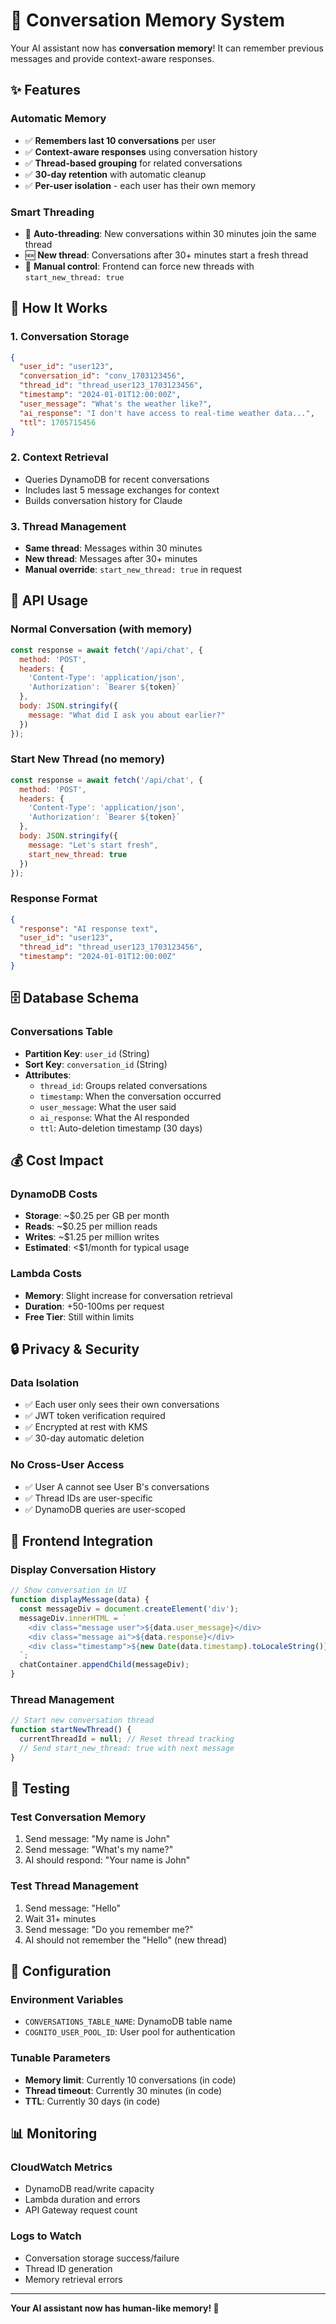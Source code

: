 # 🧠 Conversation Memory System

Your AI assistant now has **conversation memory**! It can remember previous messages and provide context-aware responses.

## ✨ **Features**

### **Automatic Memory**
- ✅ **Remembers last 10 conversations** per user
- ✅ **Context-aware responses** using conversation history
- ✅ **Thread-based grouping** for related conversations
- ✅ **30-day retention** with automatic cleanup
- ✅ **Per-user isolation** - each user has their own memory

### **Smart Threading**
- 🔄 **Auto-threading**: New conversations within 30 minutes join the same thread
- 🆕 **New thread**: Conversations after 30+ minutes start a fresh thread
- 🎯 **Manual control**: Frontend can force new threads with `start_new_thread: true`

## 🔧 **How It Works**

### **1. Conversation Storage**
```json
{
  "user_id": "user123",
  "conversation_id": "conv_1703123456",
  "thread_id": "thread_user123_1703123456",
  "timestamp": "2024-01-01T12:00:00Z",
  "user_message": "What's the weather like?",
  "ai_response": "I don't have access to real-time weather data...",
  "ttl": 1705715456
}
```

### **2. Context Retrieval**
- Queries DynamoDB for recent conversations
- Includes last 5 message exchanges for context
- Builds conversation history for Claude

### **3. Thread Management**
- **Same thread**: Messages within 30 minutes
- **New thread**: Messages after 30+ minutes
- **Manual override**: `start_new_thread: true` in request

## 📡 **API Usage**

### **Normal Conversation (with memory)**
```javascript
const response = await fetch('/api/chat', {
  method: 'POST',
  headers: {
    'Content-Type': 'application/json',
    'Authorization': `Bearer ${token}`
  },
  body: JSON.stringify({
    message: "What did I ask you about earlier?"
  })
});
```

### **Start New Thread (no memory)**
```javascript
const response = await fetch('/api/chat', {
  method: 'POST',
  headers: {
    'Content-Type': 'application/json',
    'Authorization': `Bearer ${token}`
  },
  body: JSON.stringify({
    message: "Let's start fresh",
    start_new_thread: true
  })
});
```

### **Response Format**
```json
{
  "response": "AI response text",
  "user_id": "user123",
  "thread_id": "thread_user123_1703123456",
  "timestamp": "2024-01-01T12:00:00Z"
}
```

## 🗄️ **Database Schema**

### **Conversations Table**
- **Partition Key**: `user_id` (String)
- **Sort Key**: `conversation_id` (String)
- **Attributes**:
  - `thread_id`: Groups related conversations
  - `timestamp`: When the conversation occurred
  - `user_message`: What the user said
  - `ai_response`: What the AI responded
  - `ttl`: Auto-deletion timestamp (30 days)

## 💰 **Cost Impact**

### **DynamoDB Costs**
- **Storage**: ~$0.25 per GB per month
- **Reads**: ~$0.25 per million reads
- **Writes**: ~$1.25 per million writes
- **Estimated**: <$1/month for typical usage

### **Lambda Costs**
- **Memory**: Slight increase for conversation retrieval
- **Duration**: +50-100ms per request
- **Free Tier**: Still within limits

## 🔒 **Privacy & Security**

### **Data Isolation**
- ✅ Each user only sees their own conversations
- ✅ JWT token verification required
- ✅ Encrypted at rest with KMS
- ✅ 30-day automatic deletion

### **No Cross-User Access**
- ✅ User A cannot see User B's conversations
- ✅ Thread IDs are user-specific
- ✅ DynamoDB queries are user-scoped

## 🚀 **Frontend Integration**

### **Display Conversation History**
```javascript
// Show conversation in UI
function displayMessage(data) {
  const messageDiv = document.createElement('div');
  messageDiv.innerHTML = `
    <div class="message user">${data.user_message}</div>
    <div class="message ai">${data.response}</div>
    <div class="timestamp">${new Date(data.timestamp).toLocaleString()}</div>
  `;
  chatContainer.appendChild(messageDiv);
}
```

### **Thread Management**
```javascript
// Start new conversation thread
function startNewThread() {
  currentThreadId = null; // Reset thread tracking
  // Send start_new_thread: true with next message
}
```

## 🧪 **Testing**

### **Test Conversation Memory**
1. Send message: "My name is John"
2. Send message: "What's my name?"
3. AI should respond: "Your name is John"

### **Test Thread Management**
1. Send message: "Hello"
2. Wait 31+ minutes
3. Send message: "Do you remember me?"
4. AI should not remember the "Hello" (new thread)

## 🔧 **Configuration**

### **Environment Variables**
- `CONVERSATIONS_TABLE_NAME`: DynamoDB table name
- `COGNITO_USER_POOL_ID`: User pool for authentication

### **Tunable Parameters**
- **Memory limit**: Currently 10 conversations (in code)
- **Thread timeout**: Currently 30 minutes (in code)
- **TTL**: Currently 30 days (in code)

## 📊 **Monitoring**

### **CloudWatch Metrics**
- DynamoDB read/write capacity
- Lambda duration and errors
- API Gateway request count

### **Logs to Watch**
- Conversation storage success/failure
- Thread ID generation
- Memory retrieval errors

---

**Your AI assistant now has human-like memory! 🎉**

